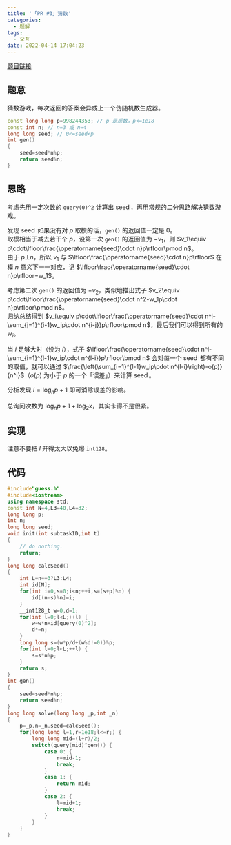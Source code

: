 ```yaml
---
title: '「PR #3」猜数'
categories:
  - 题解
tags:
  - 交互
date: 2022-04-14 17:04:23
---
```


[题目链接](https://pjudge.ac/problem/21626)

## 题意

猜数游戏，每次返回的答案会异或上一个伪随机数生成器。

```cpp
const long long p=998244353; // p 是质数，p<=1e18
const int n; // n=3 或 n=4
long long seed; // 0<=seed<p
int gen()
{
    seed=seed*n%p;
    return seed%n;
}

```

<!-- more -->

## 思路

考虑先用一定次数的 `query(0)^2` 计算出 $\operatorname{seed}$，再用常规的二分思路解决猜数游戏。

发现 $\operatorname{seed}$ 如果没有对 $p$ 取模的话，`gen()` 的返回值一定是 $0$。  
取模相当于减去若干个 $p$，设第一次 `gen()` 的返回值为 $-v_1$，则 $v_1\equiv p\cdot\lfloor\frac{\operatorname{seed}\cdot n}p\rfloor\pmod n$。  
由于 $p\bot n$，所以 $v_1$ 与 $\lfloor\frac{\operatorname{seed}\cdot n}p\rfloor$ 在模 $n$ 意义下一一对应，记 $\lfloor\frac{\operatorname{seed}\cdot n}p\rfloor=w_1$。

考虑第二次 `gen()` 的返回值为 $-v_2$，类似地推出式子 $v_2\equiv p\cdot\lfloor\frac{\operatorname{seed}\cdot n^2-w_1p\cdot n}p\rfloor\pmod n$。  
归纳总结得到 $v_i\equiv p\cdot\lfloor\frac{\operatorname{seed}\cdot n^i-\sum_{j=1}^{i-1}w_jp\cdot n^{i-j}}p\rfloor\pmod n$，最后我们可以得到所有的 $w_i$。

当 $i$ 足够大时（设为 $l$），式子 $\lfloor\frac{\operatorname{seed}\cdot n^l-\sum_{i=1}^{l-1}w_ip\cdot n^{l-i}}p\rfloor\bmod n$ 会对每一个 $\operatorname{seed}$ 都有不同的取值，就可以通过 $\frac{\left(\sum_{i=1}^{l-1}w_ip\cdot n^{l-i}\right)-o(p)}{n^l}$（$o(p)$ 为小于 $p$ 的一个「误差」）来计算 $\operatorname{seed}$。

分析发现 $l=\log_np+1$ 即可消除误差的影响。

总询问次数为 $\log_np+1+\log_2x$，其实卡得不是很紧。

## 实现

注意不要把 $l$ 开得太大以免爆 `int128`。

## 代码

```cpp
#include"guess.h"
#include<iostream>
using namespace std;
const int N=4,L3=40,L4=32;
long long p;
int n;
long long seed;
void init(int subtaskID,int t)
{
    // do nothing.
    return;
}
long long calcSeed()
{
    int L=n==3?L3:L4;
    int id[N];
    for(int i=0,s=0;i<n;++i,s=(s+p)%n) {
        id[(n-s)%n]=i;
    }
    __int128_t w=0,d=1;
    for(int l=0;l<L;++l) {
        w=w*n+id[query(0)^2];
        d*=n;
    }
    long long s=(w*p/d+(w%d!=0))%p;
    for(int l=0;l<L;++l) {
        s=s*n%p;
    }
    return s;
}
int gen()
{
    seed=seed*n%p;
    return seed%n;
}
long long solve(long long _p,int _n)
{
    p=_p,n=_n,seed=calcSeed();
    for(long long l=1,r=1e18;l<=r;) {
        long long mid=(l+r)/2;
        switch(query(mid)^gen()) {
            case 0: {
                r=mid-1;
                break;
            }
            case 1: {
                return mid;
            }
            case 2: {
                l=mid+1;
                break;
            }
        }
    }
}
```